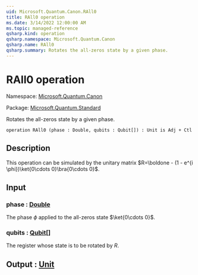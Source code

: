 ```yaml
---
uid: Microsoft.Quantum.Canon.RAll0
title: RAll0 operation
ms.date: 3/14/2022 12:00:00 AM
ms.topic: managed-reference
qsharp.kind: operation
qsharp.namespace: Microsoft.Quantum.Canon
qsharp.name: RAll0
qsharp.summary: Rotates the all-zeros state by a given phase.
---
```


# RAll0 operation

Namespace: [Microsoft.Quantum.Canon](xref:Microsoft.Quantum.Canon)

Package: [Microsoft.Quantum.Standard](https://nuget.org/packages/Microsoft.Quantum.Standard)


Rotates the all-zeros state by a given phase.

```qsharp
operation RAll0 (phase : Double, qubits : Qubit[]) : Unit is Adj + Ctl
```


## Description

This operation can be simulated by the unitary matrix$R=\boldone - (1 - e^{i \phi})\ket{0\cdots 0}\bra{0\cdots 0}$.

## Input

### phase : [Double](xref:microsoft.quantum.qsharp.valueliterals#double-literals)

The phase $\phi$ applied to the all-zeros state $\ket{0\cdots 0}$.


### qubits : [Qubit](xref:microsoft.quantum.qsharp.valueliterals#qubit-literals)[]

The register whose state is to be rotated by $R$.



## Output : [Unit](xref:microsoft.quantum.qsharp.valueliterals#unit-literal)


